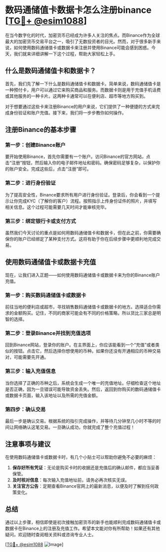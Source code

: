 # 数码通储值卡数据卡怎么注册binance [[TG💪+ @esim1088](https://t.me/s/esim1088)]

在当今数字化的时代，加密货币已经成为许多人关注的焦点。而Binance作为全球最大的加密货币交易平台之一，吸引了无数投资者的目光。然而，对于很多新手来说，如何使用数码通储值卡或数据卡来注册并使用Binance可能会感到困惑。今天，我们就来详细讲解一下这个过程，帮助大家轻松上手。

## 什么是数码通储值卡和数据卡？

首先，我们先了解一下什么是数码通储值卡和数据卡。简单来说，数码通储值卡是一种预付卡，用户可以通过它来购买商品和服务。而数据卡则是用于充值手机话费或其他服务的一种卡片。这两种卡通常可以在便利店、超市等地方购买到。

对于想要通过这些卡来注册Binance的用户来说，它们提供了一种便捷的方式来完成身份验证和账户充值。接下来，我们将一步步教你如何操作。

## 注册Binance的基本步骤

### 第一步：创建Binance账户

要开始使用Binance，首先你需要有一个账户。访问Binance的官方网站，点击“注册”按钮，然后输入你的电子邮件地址和密码。确保密码足够复杂，以保护你的账户安全。完成这些后，点击“注册”即可。

### 第二步：进行身份验证

为了提高安全性，Binance要求所有用户进行身份验证。登录后，你会看到一个提示让你完成KYC（了解你的客户）流程。按照指示上传身份证件的照片，并填写相关信息。这个过程可能需要几天时间才能审核完毕。

### 第三步：绑定银行卡或支付方式

虽然我们今天讨论的重点是如何用数码通储值卡和数据卡，但在此之前，你需要确保你的账户已经绑定了某种支付方式。这将有助于你在后续步骤中更顺利地完成交易。

## 使用数码通储值卡或数据卡充值

现在，让我们进入正题——如何使用数码通储值卡或数据卡来为你的Binance账户充值。

### 第一步：购买数码通储值卡或数据卡

前往当地的便利店或超市，寻找销售数码通储值卡或数据卡的地方。选择适合你需求的金额购买。记住，不同的商家可能会有不同的价格策略，所以货比三家总是明智的选择。

### 第二步：登录Binance并找到充值选项

回到Binance网站，登录你的账户。在主界面上，你应该能看到一个“充值”或者类似的按钮。点击它，然后选择你想使用的币种。如果你还没有开通相应的币种交易对，可能需要先开通。

### 第三步：输入充值信息

当你选择了正确的币种之后，系统会生成一个唯一的充值地址。仔细检查这个地址是否正确，因为一旦错误可能导致资金丢失。然后，返回到你购买的数码通储值卡或数据卡页面，输入该地址以及所需的充值金额。

### 第四步：确认交易

最后一步是确认交易。根据系统的指引完成操作，并等待几分钟至几小时不等的时间让网络确认这笔交易。一旦确认成功，你就完成了整个充值过程！

## 注意事项与建议

在使用数码通储值卡或数据卡时，有几个小贴士可以帮助你避免不必要的麻烦：

1. **保存好所有凭证**：无论是购买卡时的收据还是充值后的确认邮件，都应当妥善保管。
2. **及时核对信息**：每次输入充值地址前，请务必再次核实无误。
3. **关注官方公告**：定期查看Binance官网上的最新消息，以便及时了解到任何政策变化。

## 总结

通过以上步骤，相信即使是初次接触加密货币的新手也能顺利完成数码通储值卡或数据卡在Binance上的注册及充值工作。希望本文能对你有所帮助！如果还有其他疑问，欢迎随时查阅相关资料或咨询专业人士。

[[TG💪+ @esim1088](https://t.me/s/esim1088) ![Image](https://i.postimg.cc/4NQfJmqS/Snipaste-2025-05-13-00-14-12.png)]
